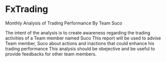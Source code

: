 # FxTrading
Monthly Analysis of Trading Performance By  Team Suco

The intent of the analysis is to create awareness regarding the trading activities of a Team member named Suco
This report will be used to advise Team member, Suco about actions and inactions that could enhance his trading performance
This analysis should be obejective and be useful to provide feedbacks for other team members.



